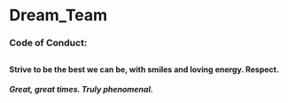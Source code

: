 # Dream_Team
### Code of Conduct: 
##

#### Strive to be the best we can be, with smiles and loving energy. Respect. 

##### Great, great times. Truly phenomenal.
